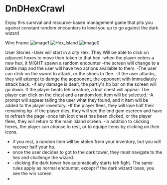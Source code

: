 # DnDHexCrawl
Enjoy this survival and resource-based management game that pits you against constant random encounters to level you up to go against the dark wizard


Wire Frame
![image1](https://user-images.githubusercontent.com/53877381/180593716-04f487fb-5cae-4ab8-a511-3f90a8f2e862.jpeg)
![Hex_Island](https://user-images.githubusercontent.com/53877381/180593717-1e9be579-0969-45d1-8bcd-74b724680292.png)
![image0](https://user-images.githubusercontent.com/53877381/180593718-ab189055-0460-42dc-95e4-e35ae69a2b2d.jpeg)


User Stories
-User will start in a city Hex. They Will be able to click on adjacent hexes to move their token to that hex
-when the player enters a new hex, it MIGHT spawn a random encounter
-the screen will change to a battle map and the user will have two actions available to them. 
-The user can click on the sword to attack, or the shoes to flee. 
-if the user attacks, they will attempt to damge the aopponent, the opponent with immediately attack back. 
-if any damage is dealt, the partiy's hp bar on the screen will go down. 
If the player beats teh creature, a loot chest will appear. The player can click on the chest and a random loot item will be selected. 
-A prompt will appear talling the user what they found, and it  item will be added to the player inventory. 
-If the player flees, they will lose half their remaining hp
-if the player dies, they will see the end gam escreen and have to refresh the page
-once teh loot chest has been clicked, or the player flees, they will return to the main island screen. 
-in addition to clicking hexes, the player can choose to rest, or to equipe items by clicking on their icons. 
- if you rest, a random item will be stolen from your inventory, but you will recover half your hp. 
- once the user decides to got to the dark tower, they must navigate to the hex and challenge the wizard. 
- -clicking the dark tower hex automatically starts teh fight. The same rules apply as normal encounter, except if the dark wizard loses, you see the win screen
- 
